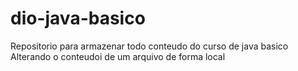 # dio-java-basico
Repositorio para armazenar todo conteudo do curso de java basico
Alterando o conteudoi de um arquivo de forma local